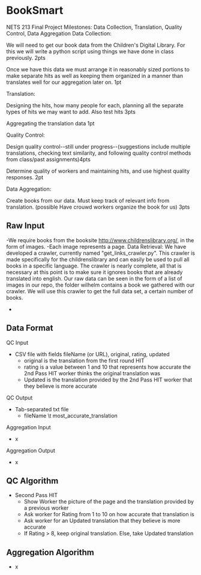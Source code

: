 # BookSmart
NETS 213 Final Project
Milestones: Data Collection, Translation, Quality Control, Data Aggregation
Data Collection:

  We will need to get our book data from the Children's Digital Library. For this we will write a python script using things we have done in class previously. 2pts
  
  Once we have this data we must arrange it in reasonably sized portions to make separate hits as well as keeping them organized in a manner than translates well for our aggregation later on. 1pt
  
Translation:

 Designing the hits, how many people for each, planning all the separate types of hits we may want to add. Also test hits 3pts
 
 Aggregating the translation data 1pt
 
Quality Control:

  Design quality control--still under progress--(suggestions include multiple translations, checking text similarity, and following quality control methods from class/past assignments)4pts
  
  Determine quality of workers and maintaining hits, and use highest quality responses. 2pt
  
Data Aggregation:

  Create books from our data. Must keep track of relevant info from translation. (possible Have crouwd workers organize the book for us) 3pts


## Raw Input
-We require books from the booksite http://www.childrenslibrary.org/, in the form of images. 
-Each image represents a page.
Data Retrieval: We have developed a crawler, currently named "get_links_crawler.py". This crawler is made specifically for the childrenslibrary and can easily be used to pull all books in a specific language. The crawler is nearly complete, all that is necessary at this point is to make sure it ignores books that are already translated into english. 
Our raw data can be seen in the form of a list of images in our repo, the folder wilhelm contains a book we gathered with our crawler. We will use this crawler to get the full data set, a certain number of books.

-
## Data Format
QC Input
- CSV file with fields fileName (or URL), original, rating, updated
	- original is the translation from the first round HIT
	- rating is a value between 1 and 10 that represents how accurate the 2nd Pass HIT worker thinks the original translation was
	- Updated is the translation provided by the 2nd Pass HIT worker that they believe is more accurate

QC Output
- Tab-separated txt file
	- fileName \t most_accurate_translation

Aggregation Input
- x

Aggregation Output
- x


## QC Algorithm
- Second Pass HIT
	- Show Worker the picture of the page and the translation provided by a previous worker
	- Ask worker for Rating from 1 to 10 on how accurate that translation is
	- Ask worker for an Updated translation that they believe is more accurate
	- If Rating > 8, keep original translation. Else, take Updated translation


## Aggregation Algorithm
- x
